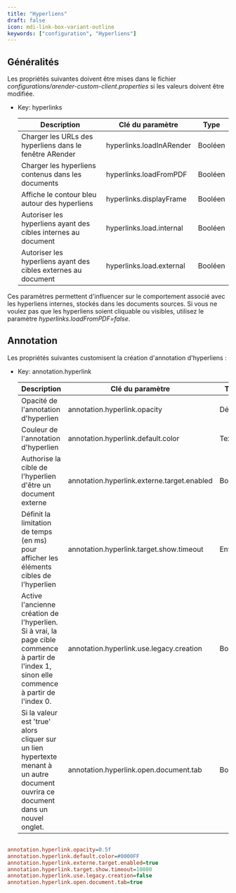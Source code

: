 ```yaml
---
title: "Hyperliens"
draft: false
icon: mdi-link-box-variant-outline
keywords: ["configuration", "Hyperliens"]
---
```


## Généralités

Les propriétés suivantes doivent être mises dans le fichier *configurations/arender-custom-client.properties* si les valeurs doivent être modifiée.

- Key: hyperlinks
  
    | Description                                                    | Clé du paramètre         | Type    |
    | -------------------------------------------------------------- | ------------------------ | ------- |
    | Charger les URLs des hyperliens dans le fenêtre ARender        | hyperlinks.loadInARender | Booléen |
    | Charger les hyperliens contenus dans les documents             | hyperlinks.loadFromPDF   | Booléen |
    | Affiche le contour bleu autour des hyperliens                  | hyperlinks.displayFrame  | Booléen |
    | Autoriser les hyperliens ayant des cibles internes au document | hyperlinks.load.internal | Booléen |
    | Autoriser les hyperliens ayant des cibles externes au document | hyperlinks.load.external | Booléen |

Ces paramètres permettent d'influencer sur le comportement associé avec
les hyperliens internes, stockés dans les documents sources. Si vous ne
voulez pas que les hyperliens soient cliquable ou visibles, utilisez le
paramètre *hyperlinks.loadFromPDF=false*.

## Annotation

Les propriétés suivantes customisent la création d'annotation d'hyperliens :

- Key: annotation.hyperlink

  | Description                                                                                                                                    | Clé du paramètre                            | Type    |
  | ---------------------------------------------------------------------------------------------------------------------------------------------- | ------------------------------------------- | ------- |
  | Opacité de l'annotation d'hyperlien                                                                                                            | annotation.hyperlink.opacity                | Décimal |
  | Couleur de l'annotation d'hyperlien                                                                                                            | annotation.hyperlink.default.color          | Texte   |
  | Authorise la cible de l'hyperlien d'être un document externe                                                                                   | annotation.hyperlink.externe.target.enabled | Booléen |
  | Définit la limitation de temps (en ms) pour afficher les éléments cibles de l'hyperlien                                                        | annotation.hyperlink.target.show.timeout    | Entier  |
  | Active l'ancienne création de l'hyperlien. Si à vrai, la page cible commence à partir de l'index 1, sinon elle commence à partir de l'index 0. | annotation.hyperlink.use.legacy.creation    | Booléen |
  | Si la valeur est 'true' alors cliquer sur un lien hypertexte menant à un autre document ouvrira ce document dans un nouvel onglet.             | annotation.hyperlink.open.document.tab      | Booléen |


```cfg

annotation.hyperlink.opacity=0.5f
annotation.hyperlink.default.color=#0000FF
annotation.hyperlink.externe.target.enabled=true
annotation.hyperlink.target.show.timeout=10000
annotation.hyperlink.use.legacy.creation=false
annotation.hyperlink.open.document.tab=true

```


